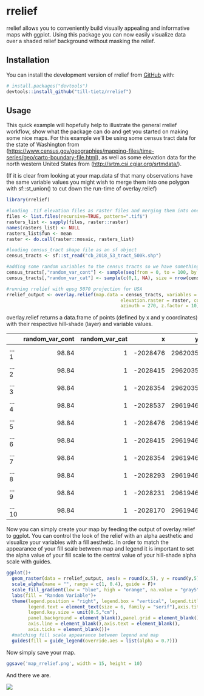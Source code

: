 
<!-- README.md is generated from README.Rmd. Please edit that file -->

# rrelief

<!-- badges: start -->

<!-- badges: end -->

rrelief allows you to conveniently build visually appealing and
informative maps with ggplot. Using this package you can now easily
visualize data over a shaded relief background without masking the
relief.

## Installation

You can install the development version of rrelief from
[GitHub](https://github.com/) with:

``` r
# install.packages("devtools")
devtools::install_github("till-tietz/rrelief")
```

## Usage

This quick example will hopefully help to illustrate the general rrelief
workflow, show what the package can do and get you started on making
some nice maps. For this example we’ll be using some census tract data
for the state of Washington from
(<https://www.census.gov/geographies/mapping-files/time-series/geo/carto-boundary-file.html>),
as well as some elevation data for the north western United States from
(<http://srtm.csi.cgiar.org/srtmdata/>).

(If it is clear from looking at your map.data sf that many observations
have the same variable values you might wish to merge them into one
polygon with sf::st\_union() to cut down the run-time of overlay.relief)

``` r
library(rrelief)

#loading .tif elevation files as raster files and merging them into one raster 
files <- list.files(recursive=TRUE, pattern=".tif$")
rasters_list <- sapply(files, raster::raster)
names(rasters_list) <- NULL
rasters_list$fun <- mean
raster <- do.call(raster::mosaic, rasters_list)

#loading census_tract shape file as an sf object
census_tracts <- sf::st_read("cb_2018_53_tract_500k.shp")

#adding some random variables to the census tracts so we have something to map
census_tracts[,"random_var_cont"] <- sample(seq(from = 0, to = 100, by = 0.01), size = nrow(census_tracts), replace = TRUE)
census_tracts[,"random_var_cat"] <- sample(c(0,1, NA), size = nrow(census_tracts), replace = TRUE)

#running rrelief with epsg 5070 projection for USA 
rrelief_output <- overlay.relief(map.data = census_tracts, variables = c("random_var_cont", "random_var_cat"),
                                          elevation.raster = raster, coordinate.system = 5070, altitude = 45,
                                          azimuth = 270, z.factor = 10)
```

overlay.relief returns a data.frame of points (defined by x and y
coordinates) with their respective hill-shade (layer) and variable
values.

|     | random\_var\_cont | random\_var\_cat |         x |       y |     layer |
| :-- | ----------------: | ---------------: | --------: | ------: | --------: |
| …1  |             98.84 |                1 | \-2028476 | 2962035 | 0.7048025 |
| …2  |             98.84 |                1 | \-2028415 | 2962035 | 0.7142783 |
| …3  |             98.84 |                1 | \-2028354 | 2962035 | 0.6925296 |
| …4  |             98.84 |                1 | \-2028537 | 2961946 | 0.7062669 |
| …5  |             98.84 |                1 | \-2028476 | 2961946 | 0.6799695 |
| …6  |             98.84 |                1 | \-2028415 | 2961946 | 0.6981753 |
| …7  |             98.84 |                1 | \-2028354 | 2961946 | 0.7331790 |
| …8  |             98.84 |                1 | \-2028293 | 2961946 | 0.6970354 |
| …9  |             98.84 |                1 | \-2028231 | 2961946 | 0.5949051 |
| …10 |             98.84 |                1 | \-2028170 | 2961946 | 0.5666509 |

Now you can simply create your map by feeding the output of
overlay.relief to ggplot. You can control the look of the relief with an
alpha aesthetic and visualize your variables with a fill aesthetic. In
order to match the appearance of your fill scale between map and legend
it is important to set the alpha value of your fill scale to the central
value of your hill-shade alpha scale with guides.

``` r
ggplot()+
  geom_raster(data = rrelief_output, aes(x = round(x,5), y = round(y,5), alpha = layer, fill = random_var_cont),interpolate = TRUE)+
  scale_alpha(name = "", range = c(1, 0.4), guide = F)+
  scale_fill_gradient(low = "blue", high = "orange", na.value = "gray5")+
  labs(fill = "Random Variable")+
  theme(legend.position = "right", legend.box = "vertical", legend.title = element_text(size = 6, family = "serif"), 
        legend.text = element_text(size = 6, family = "serif"),axis.title = element_blank(),
        legend.key.size = unit(0.5,"cm"),
        panel.background = element_blank(),panel.grid = element_blank(),
        axis.line = element_blank(),axis.text = element_blank(),
        axis.ticks = element_blank())+
  #matching fill scale appearance between legend and map
  guides(fill = guide_legend(override.aes = list(alpha = 0.7)))
```

Now simply save your map.

``` r
ggsave('map_rrelief.png', width = 15, height = 10)
```

And there we are.

![](map.png)
